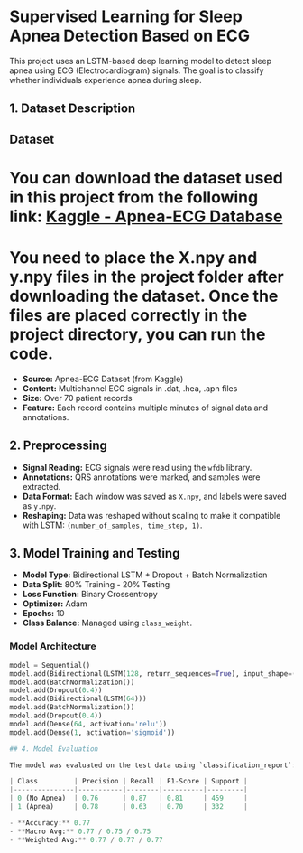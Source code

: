# Supervised Learning for Sleep Apnea Detection Based on ECG

This project uses an LSTM-based deep learning model to detect sleep apnea using ECG (Electrocardiogram) signals. The goal is to classify whether individuals experience apnea during sleep.

## 1. Dataset Description

## Dataset

# You can download the dataset used in this project from the following link: [Kaggle - Apnea-ECG Database](https://www.kaggle.com/datasets/ecerulm/apneaecg)

# You need to place the **X.npy** and **y.npy** files in the project folder after downloading the dataset. Once the files are placed correctly in the project directory, you can run the code.

- **Source:** Apnea-ECG Dataset (from Kaggle)
- **Content:** Multichannel ECG signals in .dat, .hea, .apn files
- **Size:** Over 70 patient records
- **Feature:** Each record contains multiple minutes of signal data and annotations.

## 2. Preprocessing

- **Signal Reading:** ECG signals were read using the `wfdb` library.
- **Annotations:** QRS annotations were marked, and samples were extracted.
- **Data Format:** Each window was saved as `X.npy`, and labels were saved as `y.npy`.
- **Reshaping:** Data was reshaped without scaling to make it compatible with LSTM: `(number_of_samples, time_step, 1)`.

## 3. Model Training and Testing

- **Model Type:** Bidirectional LSTM + Dropout + Batch Normalization
- **Data Split:** 80% Training - 20% Testing
- **Loss Function:** Binary Crossentropy
- **Optimizer:** Adam
- **Epochs:** 10
- **Class Balance:** Managed using `class_weight`.

### Model Architecture

```python
model = Sequential()
model.add(Bidirectional(LSTM(128, return_sequences=True), input_shape=(X.shape[1], 1)))
model.add(BatchNormalization())
model.add(Dropout(0.4))
model.add(Bidirectional(LSTM(64)))
model.add(BatchNormalization())
model.add(Dropout(0.4))
model.add(Dense(64, activation='relu'))
model.add(Dense(1, activation='sigmoid'))

## 4. Model Evaluation

The model was evaluated on the test data using `classification_report`:

| Class         | Precision | Recall | F1-Score | Support |
|---------------|-----------|--------|----------|---------|
| 0 (No Apnea)  | 0.76      | 0.87   | 0.81     | 459     |
| 1 (Apnea)     | 0.78      | 0.63   | 0.70     | 332     |

- **Accuracy:** 0.77
- **Macro Avg:** 0.77 / 0.75 / 0.75
- **Weighted Avg:** 0.77 / 0.77 / 0.77
